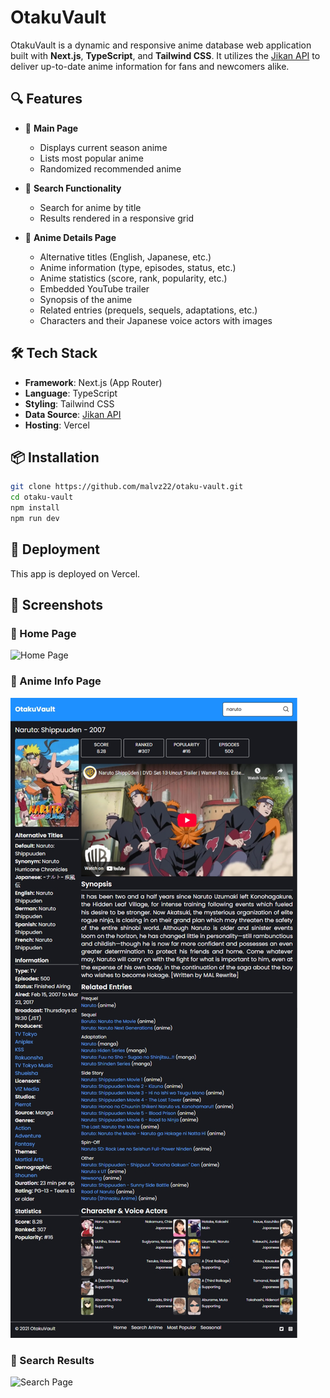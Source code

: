 # OtakuVault

OtakuVault is a dynamic and responsive anime database web application built with **Next.js**, **TypeScript**, and **Tailwind CSS**. It utilizes the [Jikan API](https://jikan.moe) to deliver up-to-date anime information for fans and newcomers alike.

## 🔍 Features

- 🌟 **Main Page**

  - Displays current season anime
  - Lists most popular anime
  - Randomized recommended anime

- 🔎 **Search Functionality**

  - Search for anime by title
  - Results rendered in a responsive grid

- 📄 **Anime Details Page**
  - Alternative titles (English, Japanese, etc.)
  - Anime information (type, episodes, status, etc.)
  - Anime statistics (score, rank, popularity, etc.)
  - Embedded YouTube trailer
  - Synopsis of the anime
  - Related entries (prequels, sequels, adaptations, etc.)
  - Characters and their Japanese voice actors with images

## 🛠️ Tech Stack

- **Framework**: Next.js (App Router)
- **Language**: TypeScript
- **Styling**: Tailwind CSS
- **Data Source**: [Jikan API](https://jikan.moe)
- **Hosting**: Vercel

## 📦 Installation

```bash
git clone https://github.com/malvz22/otaku-vault.git
cd otaku-vault
npm install
npm run dev
```

## 🚀 Deployment

This app is deployed on Vercel.

## 📸 Screenshots

### 🔹 Home Page

![Home Page](public/screenshots/home-page.png)

### 🔹 Anime Info Page

![Anime Detail Page](public/screenshots/anime-info.png)

### 🔹 Search Results

![Search Page](public/screenshots/search-results.png)
